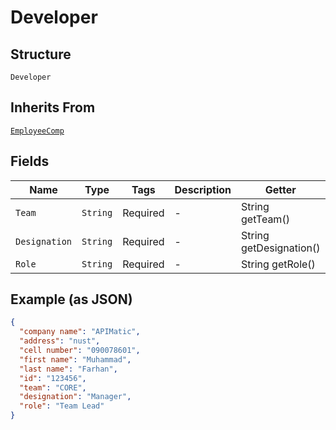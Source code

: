 
# Developer

## Structure

`Developer`

## Inherits From

[`EmployeeComp`](../../doc/models/employee-comp.md)

## Fields

| Name | Type | Tags | Description | Getter | Setter |
|  --- | --- | --- | --- | --- | --- |
| `Team` | `String` | Required | - | String getTeam() | setTeam(String team) |
| `Designation` | `String` | Required | - | String getDesignation() | setDesignation(String designation) |
| `Role` | `String` | Required | - | String getRole() | setRole(String role) |

## Example (as JSON)

```json
{
  "company name": "APIMatic",
  "address": "nust",
  "cell number": "090078601",
  "first name": "Muhammad",
  "last name": "Farhan",
  "id": "123456",
  "team": "CORE",
  "designation": "Manager",
  "role": "Team Lead"
}
```

